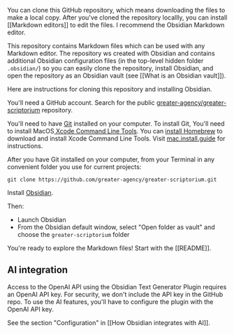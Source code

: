 You can clone this GitHub repository, which means downloading the files to make a local copy. After you've cloned the repository locallly, you can install [[Markdown editors]] to edit the files. I recommend the Obsidian Markdown editor.

This repository contains Markdown files which can be used with any Markdown editor. The repository ws created with Obsidian and contains additional Obsidian configuration files (in the top-level hidden folder `.obsidian/`) so you can easily clone the repository, install Obsidian, and open the repository as an Obsidian vault (see [[What is an Obsidian vault]]).

Here are instructions for cloning this repository and installing Obsidian.

You'll need a GitHub account. Search for the public [greater-agency/greater-scriptorium](https://github.com/greater-agency/greater-scriptorium) repository. 

You'll need to have [Git](https://en.wikipedia.org/wiki/Git) installed on your computer. To install Git, You'll need to install MacOS[ Xcode Command Line Tools](https://mac.install.guide/commandlinetools/). You can [install Homebrew](https://mac.install.guide/commandlinetools/3.html) to download and install Xcode Command Line Tools. Visit [mac.install.guide](https://mac.install.guide/commandlinetools/index.html) for instructions.

After you have Git installed on your computer, from your Terminal in any convenient folder you use for current projects:

```
git clone https://github.com/greater-agency/greater-scriptorium.git
```

Install [Obsidian](https://obsidian.md/).

Then:
- Launch Obsidian
- From the Obsidian default window, select "Open folder as vault" and choose the `greater-scriptorium` folder

You're ready to explore the Markdown files! Start with the [[README]].

## AI integration

Access to the OpenAI API using the Obsidian Text Generator Plugin requires an OpenAI API key. For security, we don't include the API key in the GitHub repo. To use the AI features, you'll have to configure the plugin with the OpenAI API key.

See the section "Configuration" in [[How Obsidian integrates with AI]].